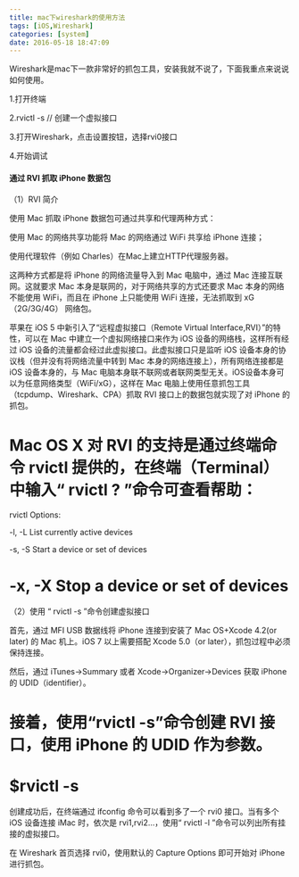 ```yaml
---
title: mac下wireshark的使用方法
tags: [iOS,Wireshark]
categories: [system]
date: 2016-05-18 18:47:09
---
```

Wireshark是mac下一款非常好的抓包工具，安装我就不说了，下面我重点来说说如何使用。

1.打开终端

2.rvictl -s <udid> // 创建一个虚拟接口

3.打开Wireshark，点击设置按钮，选择rvi0接口

4.开始调试

#### 通过 RVI 抓取 iPhone 数据包

（1）RVI 简介

使用 Mac 抓取 iPhone 数据包可通过共享和代理两种方式：

使用 Mac 的网络共享功能将 Mac 的网络通过 WiFi 共享给 iPhone 连接；

使用代理软件（例如 Charles）在Mac上建立HTTP代理服务器。

这两种方式都是将 iPhone 的网络流量导入到 Mac 电脑中，通过 Mac 连接互联网。这就要求 Mac 本身是联网的，对于网络共享的方式还要求 Mac 本身的网络不能使用 WiFi，而且在 iPhone 上只能使用 WiFi 连接，无法抓取到 xG（2G/3G/4G） 网络包。

苹果在 iOS 5 中新引入了“远程虚拟接口（Remote Virtual Interface,RVI）”的特性，可以在 Mac 中建立一个虚拟网络接口来作为 iOS 设备的网络栈，这样所有经过 iOS 设备的流量都会经过此虚拟接口。此虚拟接口只是监听 iOS 设备本身的协议栈（但并没有将网络流量中转到 Mac 本身的网络连接上），所有网络连接都是 iOS 设备本身的，与 Mac 电脑本身联不联网或者联网类型无关。iOS设备本身可以为任意网络类型（WiFi/xG），这样在 Mac 电脑上使用任意抓包工具（tcpdump、Wireshark、CPA）抓取 RVI 接口上的数据包就实现了对 iPhone 的抓包。

# Mac OS X 对 RVI 的支持是通过终端命令 rvictl 提供的，在终端（Terminal）中输入“ rvictl ? ”命令可查看帮助：

rvictl Options:
             
-l, -L List currently active devices
             
-s, -S Start a device or set of devices

# -x, -X Stop a device or set of devices

（2）使用 “ rvictl -s ”命令创建虚拟接口

首先，通过 MFI USB 数据线将 iPhone 连接到安装了 Mac OS+Xcode 4.2(or later) 的 Mac 机上。iOS 7 以上需要搭配 Xcode 5.0（or later），抓包过程中必须保持连接。

然后，通过 iTunes->Summary 或者 Xcode->Organizer->Devices 获取 iPhone 的 UDID（identifier）。

# 接着，使用“rvictl -s”命令创建 RVI 接口，使用 iPhone 的 UDID 作为参数。

# $rvictl -s <udid>

创建成功后，在终端通过 ifconfig 命令可以看到多了一个 rvi0 接口。当有多个 iOS 设备连接 iMac 时，依次是 rvi1,rvi2…，使用“ rvictl -l ”命令可以列出所有挂接的虚拟接口。

在 Wireshark 首页选择 rvi0，使用默认的 Capture Options 即可开始对 iPhone 进行抓包。